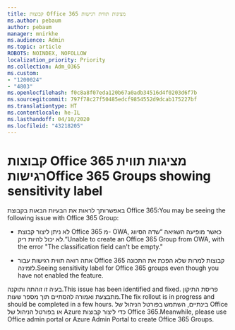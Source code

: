 ```yaml
---
title: קבוצות Office 365 מציגות תווית רגישות
ms.author: pebaum
author: pebaum
manager: mnirkhe
ms.audience: Admin
ms.topic: article
ROBOTS: NOINDEX, NOFOLLOW
localization_priority: Priority
ms.collection: Adm_O365
ms.custom:
- "1200024"
- "4803"
ms.openlocfilehash: f0c8a8f07eda120b67a0adb34516d4f0203d6f7b
ms.sourcegitcommit: 797f78c27f50485edcf9854552d9dcab175227bf
ms.translationtype: HT
ms.contentlocale: he-IL
ms.lasthandoff: 04/10/2020
ms.locfileid: "43218205"
---
```

# <a name="office-365-groups-showing-sensitivity-label"></a><span data-ttu-id="36c67-102">קבוצות Office 365 מציגות תווית רגישות</span><span class="sxs-lookup"><span data-stu-id="36c67-102">Office 365 Groups showing sensitivity label</span></span>

<span data-ttu-id="36c67-103">באפשרותך לראות את הבעיות הבאות בקבוצת Office 365:</span><span class="sxs-lookup"><span data-stu-id="36c67-103">You may be seeing the following issue with Office 365 Group:</span></span>

- <span data-ttu-id="36c67-104">לא ניתן ליצור קבוצת Office 365 מ- OWA, כאשר מופיעה השגיאה “שדה הסיווג לא יכול להיות ריק.“</span><span class="sxs-lookup"><span data-stu-id="36c67-104">Unable to create an Office 365 Group from OWA, with the error "The classification field can't be empty."</span></span>

- <span data-ttu-id="36c67-105">אתה רואה תווית רגישות עבור Office 365 קבוצות למרות שלא הפכת את התכונה לזמינה.</span><span class="sxs-lookup"><span data-stu-id="36c67-105">Seeing sensitivity label for Office 365 groups even though you have not enabled the feature.</span></span>

<span data-ttu-id="36c67-106">בעיה זו זוהתה ותוקנה.</span><span class="sxs-lookup"><span data-stu-id="36c67-106">This issue has been identified and fixed.</span></span> <span data-ttu-id="36c67-107">פריסת התיקון מתבצעת ואמורה להסתיים תוך מספר שעות.</span><span class="sxs-lookup"><span data-stu-id="36c67-107">The fix rollout is in progress and should be completed in a few hours.</span></span> <span data-ttu-id="36c67-108">בינתיים, השתמש בפורטל הניהול של Office או בפורטל הניהול של Azure כדי ליצור קבוצות Office 365.</span><span class="sxs-lookup"><span data-stu-id="36c67-108">Meanwhile, please use Office admin portal or Azure Admin Portal to create Office 365 Groups.</span></span>  
